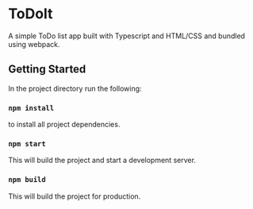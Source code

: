 # ToDoIt

A simple ToDo list app built with Typescript and HTML/CSS and bundled using webpack.

## Getting Started

In the project directory run the following:

### `npm install`

to install all project dependencies.

### `npm start`

This will build the project and start a development server.

### `npm build`

This will build the project for production.
